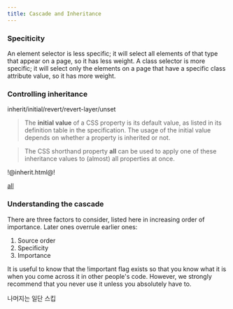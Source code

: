 ```yaml
---
title: Cascade and Inheritance
---
```


### Speciticity

An element selector is less specific; it will select all elements of that type that appear on a page, so it has less weight.
A class selector is more specific; it will select only the elements on a page that have a specific class attribute value, so it has more weight.

### Controlling inheritance

inherit/initial/revert/revert-layer/unset

> The **initial value** of a CSS property is its default value, as listed in its definition table in the specification. The usage of the initial value depends on whether a property is inherited or not.

> The CSS shorthand property **all** can be used to apply one of these inheritance values to (almost) all properties at once.

!@inherit.html@!

[all](https://developer.mozilla.org/en-US/docs/Web/CSS/all)

### Understanding the cascade

There are three factors to consider, listed here in increasing order of importance. Later ones overrule earlier ones:

1. Source order
2. Specificity
3. Importance

It is useful to know that the !important flag exists so that you know what it is when you come across it in other people's code. However, we strongly recommend that you never use it unless you absolutely have to.

나머지는 일단 스킵